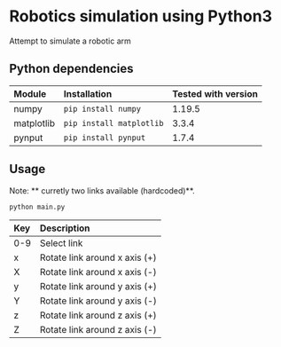 # Robotics simulation using Python3
Attempt to simulate a robotic arm

## Python dependencies
|Module|Installation|Tested with version|
|:-|:-|:-|
|numpy|`pip install numpy`|1.19.5|
|matplotlib|`pip install matplotlib`|3.3.4|
|pynput|`pip install pynput`|1.7.4|

## Usage
Note: ** curretly two links available (hardcoded)**.
```
python main.py
```
|Key|Description|
|:-|:-|
|0-9|Select link|
|x|Rotate link around x axis (+)|
|X|Rotate link around x axis (-)|
|y|Rotate link around y axis (+)|
|Y|Rotate link around y axis (-)|
|z|Rotate link around z axis (+)|
|Z|Rotate link around z axis (-)|
